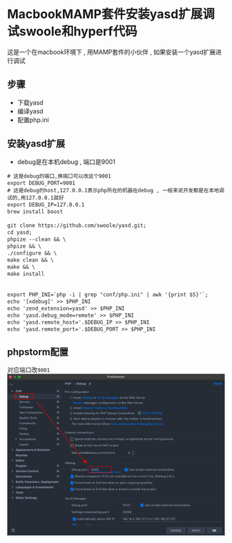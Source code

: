 # MacbookMAMP套件安装yasd扩展调试swoole和hyperf代码


这是一个在macbook环境下 , 用MAMP套件的小伙伴 , 如果安装一个yasd扩展进行调试

## 步骤
* 下载yasd
* 编译yasd
* 配置php.ini

## 安装yasd扩展
* debug是在本机debug , 端口是9001
```shell
# 这是debug的端口,换端口可以改这个9001
export DEBUG_PORT=9001
# 这是debug的host,127.0.0.1表示php所在的机器在debug , 一般来说开发都是在本地调试的,用127.0.0.1就好
export DEBUG_IP=127.0.0.1
brew install boost

git clone https://github.com/swoole/yasd.git;
cd yasd;
phpize --clean && \
phpize && \
./configure && \
make clean && \
make && \
make install


export PHP_INI=`php -i | grep "conf/php.ini" | awk '{print $5}'`;
echo '[xdebug]' >> $PHP_INI
echo 'zend_extension=yasd' >> $PHP_INI
echo 'yasd.debug_mode=remote' >> $PHP_INI
echo 'yasd.remote_host='.$DEBUG_IP >> $PHP_INI
echo 'yasd.remote_port='.$DEBUG_PORT >> $PHP_INI
```


## phpstorm配置
对应端口改```9001```
![/images/posts/MacbookMAMP套件安装yasd扩展调试swoole和hyperf代码/phpstorm_debug_port_setting.png](/images/posts/MacbookMAMP套件安装yasd扩展调试swoole和hyperf代码/phpstorm_debug_port_setting.png)



